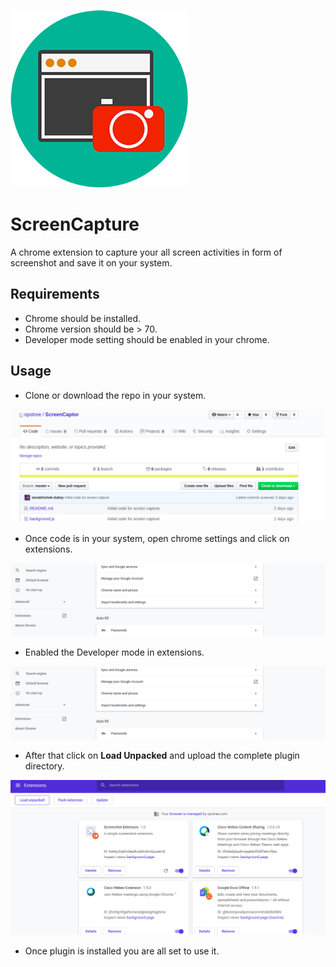 <p align="left">
  <img src="./camera.png">
</p>

# ScreenCapture

A chrome extension to capture your all screen activities in form of screenshot and save it on your system.

## Requirements

- Chrome should be installed.
- Chrome version should be > 70.
- Developer mode setting should be enabled in your chrome.

## Usage

- Clone or download the repo in your system.

![](./static/clone.png)

- Once code is in your system, open chrome settings and click on extensions.

![](./static/settings.png)

- Enabled the Developer mode in extensions.

![](./static/settings.png)

- After that click on **Load Unpacked** and upload the complete plugin directory.

![](./static/plugin.png)

- Once plugin is installed you are all set to use it.
